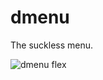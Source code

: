 # dmenu

The suckless menu.

![dmenu flex](https://github.com/fengzhiken/dmenu/assets/105645418/7a045040-bc9d-4bca-9d11-2bb6265e1c2d)

